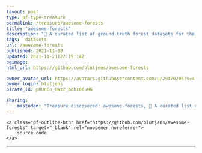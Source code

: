 ```yaml
---
layout: post
type: pf-type-treasure
permalink: /treasure/awesome-forests
title: "awesome-forests"
description: "🌳 A curated list of ground-truth forest datasets for the machine learning and forestry community."
tags:  datasets
url: /awesome-forests
published: 2021-11-28
updated: 2021-11-21T22:19:14Z
ogimage: 
html_url: https://github.com/blutjens/awesome-forests

owner_avatar_url: https://avatars.githubusercontent.com/u/29470205?v=4
owner_login: blutjens
pirate_id: pHUnCo_GWtZ_bdbr06uHG

sharing:
    mastodon: "Treasure discovered: awesome-forests, 🌳 A curated list of ground-truth forest datasets for the machine learning and forestry community."
---
```


<div class="text-center">
    
    <a class="pf-outline-btn" href="https://github.com/blutjens/awesome-forests" target="_blank" rel="noopener noreferrer">
        source code
    </a>
    
    
</div>





<div class="pf-night-sky-spacer">
    <div id="pf-night-sky" data-stars="21" data-owner="blutjens" data-repo="awesome-forests">
        <div id="pf-open-dialog" class="pf-meta-star pf-star-todo"></div>
        <dialog id="pf-star-dialog">
            Star this Repository to putt a smile on the Developers face.
            <div class="pf-row">
                <div class="pf-grow"></div>
                <div><a class="pf-unterlines" href="https://github.com/blutjens/awesome-forests" target="_blank">VISIT REPOSITORY</a></div>
            </div>
        </dialog>
    </div>
</div>

<hr class="gf-seperator">
